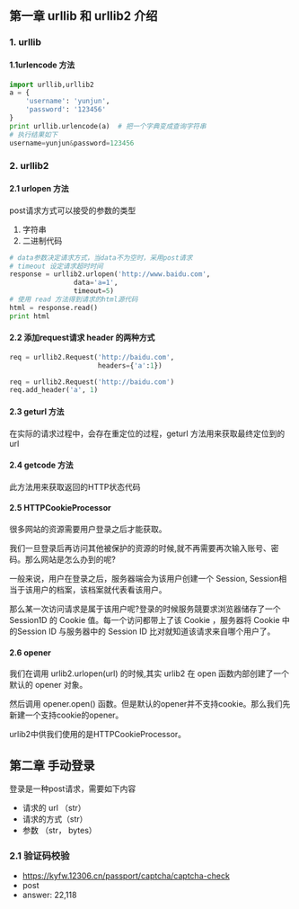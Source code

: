 ##  第一章 urllib 和 urllib2 介绍

### 1. urllib

#### 1.1urlencode 方法

```python
import urllib,urllib2
a = {
    'username': 'yunjun',
    'password': '123456'
}
print urllib.urlencode(a)  # 把一个字典变成查询字符串
# 执行结果如下
username=yunjun&password=123456
```

### 2. urllib2

#### 2.1 urlopen 方法

post请求方式可以接受的参数的类型

1. 字符串
2. 二进制代码

```python
# data参数决定请求方式，当data不为空时，采用post请求
# timeout 设定请求超时时间
response = urllib2.urlopen('http://www.baidu.com',
                data='a=1',
                timeout=5)
# 使用 read 方法得到请求的html源代码
html = response.read()
print html
```

#### 2.2 添加request请求 header 的两种方式

```python
req = urllib2.Request('http://baidu.com',
                      headers={'a':1})
```

```python
req = urllib2.Request('http://baidu.com')
req.add_header('a', 1)
```

#### 2.3 geturl 方法

在实际的请求过程中，会存在重定位的过程，geturl 方法用来获取最终定位到的 url

#### 2.4 getcode 方法

此方法用来获取返回的HTTP状态代码

#### 2.5 HTTPCookieProcessor

很多网站的资源需要用户登录之后才能获取。

我们一旦登录后再访问其他被保护的资源的时候,就不再需要再次输入账号、密码。那么网站是怎么办到的呢?

一般来说，用户在登录之后，服务器端会为该用户创建一个 Session, Session相当于该用户的档案，该档案就代表看该用户。

那么某一次访问请求是属于该用户呢?登录的时候服务競要求浏览器储存了一个Session1D 的 Cookie 值。每一个访问都带上了该 Cookie ，服务器将 Cookie 中的Session ID 与服务器中的 Session ID 比对就知道该请求来自哪个用户了。

#### 2.6 opener

我们在调用 urlib2.urlopen(url) 的时候,其实 urlib2 在 open 函数内部创建了一个默认的 opener 对象。

然后调用 opener.open() 函数。但是默认的opener并不支持cookie。那么我们先新建一个支持cookie的opener。

urlib2中供我们使用的是HTTPCookieProcessor。



## 第二章 手动登录

登录是一种post请求，需要如下内容

+ 请求的 url （str）
+ 请求的方式（str）
+ 参数 （str， bytes）

###  2.1 验证码校验

+ https://kyfw.12306.cn/passport/captcha/captcha-check
+ post
+ answer: 22,118



